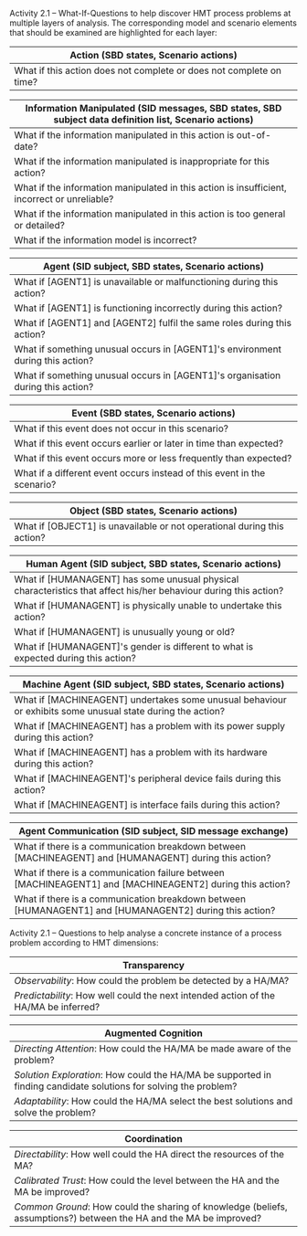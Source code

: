 Activity 2.1 &ndash; What-If-Questions to help discover HMT process problems at multiple layers of analysis. The corresponding model and scenario elements that should be examined are highlighted for each layer:

| Action (SBD states, Scenario actions) |
| -------- |
| What if this action does not complete or does not complete on time? |

| Information Manipulated (SID messages, SBD states, SBD subject data definition list, Scenario actions) |
| -------- |
| What if the information manipulated in this action is out-of-date? |
| What if the information manipulated is inappropriate for this action? |
| What if the information manipulated in this action is insufficient, incorrect or unreliable? |
| What if the information manipulated in this action is too general or detailed? |
| What if the information model is incorrect? |

| Agent (SID subject, SBD states, Scenario actions) |
| -------- |
| What if [AGENT1] is unavailable or malfunctioning during this action? |
| What if [AGENT1] is functioning incorrectly during this action? |
| What if [AGENT1] and [AGENT2] fulfil the same roles during this action? |
| What if something unusual occurs in [AGENT1]'s environment during this action? |
| What if something unusual occurs in [AGENT1]'s organisation during this action? |

| Event (SBD states, Scenario actions) |
| -------- |
| What if this event does not occur in this scenario? |
| What if this event occurs earlier or later in time than expected? |
| What if this event occurs more or less frequently than expected? |
| What if a different event occurs instead of this event in the scenario? | 

| Object (SBD states, Scenario actions) |
| -------- |
| What if [OBJECT1] is unavailable or not operational during this action? |

| Human Agent (SID subject, SBD states, Scenario actions) |
| -------- |
| What if [HUMANAGENT] has some unusual physical characteristics that affect his/her behaviour during this action? |
| What if [HUMANAGENT] is physically unable to undertake this action? |
| What if [HUMANAGENT] is unusually young or old? |
| What if [HUMANAGENT]'s gender is different to what is expected during this action? |

| Machine Agent (SID subject, SBD states, Scenario actions) |
| -------- |
| What if [MACHINEAGENT] undertakes some unusual behaviour or exhibits some unusual state during the action? |
| What if [MACHINEAGENT] has a problem with its power supply during this action? |
| What if [MACHINEAGENT] has a problem with its hardware during this action? |
| What if [MACHINEAGENT]'s peripheral device fails during this action? |
| What if [MACHINEAGENT] is interface fails during this action? | 

| Agent Communication (SID subject, SID message exchange) |
| -------- |
| What if there is a communication breakdown between [MACHINEAGENT] and [HUMANAGENT] during this action? |
| What if there is a communication failure between [MACHINEAGENT1] and [MACHINEAGENT2] during this action? |
| What if there is a communication breakdown between [HUMANAGENT1] and [HUMANAGENT2] during this action? |

Activity 2.1 &ndash; Questions to help analyse a concrete instance of a process problem according to HMT dimensions:

| Transparency |
| -------- |
| *Observability*: How could the problem be detected by a HA/MA? |
| *Predictability*: How well could the next intended action of the HA/MA be inferred? |

| Augmented Cognition |
| -------- |
| *Directing Attention*: How could the HA/MA be made aware of the problem? |
| *Solution Exploration*: How could the HA/MA be supported in finding candidate solutions for solving the problem? |
| *Adaptability*: How could the HA/MA select the best solutions and solve the problem? |

| Coordination |
| -------- |
| *Directability*: How well could the HA direct the resources of the MA? |
| *Calibrated Trust*: How could the level between the HA and the MA be improved? |
| *Common Ground*: How could the sharing of knowledge (beliefs, assumptions?) between the HA and the MA be improved? |

